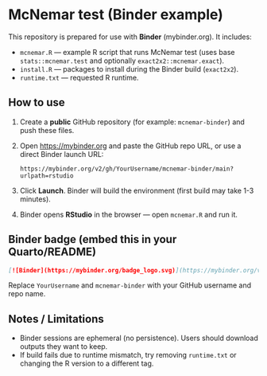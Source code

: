 # McNemar test (Binder example)

This repository is prepared for use with **Binder** (mybinder.org). It includes:

- `mcnemar.R` — example R script that runs McNemar test (uses base `stats::mcnemar.test` and optionally `exact2x2::mcnemar.exact`).
- `install.R` — packages to install during the Binder build (`exact2x2`).
- `runtime.txt` — requested R runtime.

## How to use

1. Create a **public** GitHub repository (for example: `mcnemar-binder`) and push these files.
2. Open https://mybinder.org and paste the GitHub repo URL, or use a direct Binder launch URL:

   ```
   https://mybinder.org/v2/gh/YourUsername/mcnemar-binder/main?urlpath=rstudio
   ```

3. Click **Launch**. Binder will build the environment (first build may take 1-3 minutes).
4. Binder opens **RStudio** in the browser — open `mcnemar.R` and run it.

## Binder badge (embed this in your Quarto/README)

```markdown
[![Binder](https://mybinder.org/badge_logo.svg)](https://mybinder.org/v2/gh/YourUsername/mcnemar-binder/main?urlpath=rstudio)
```

Replace `YourUsername` and `mcnemar-binder` with your GitHub username and repo name.

## Notes / Limitations
- Binder sessions are ephemeral (no persistence). Users should download outputs they want to keep.
- If build fails due to runtime mismatch, try removing `runtime.txt` or changing the R version to a different tag.
